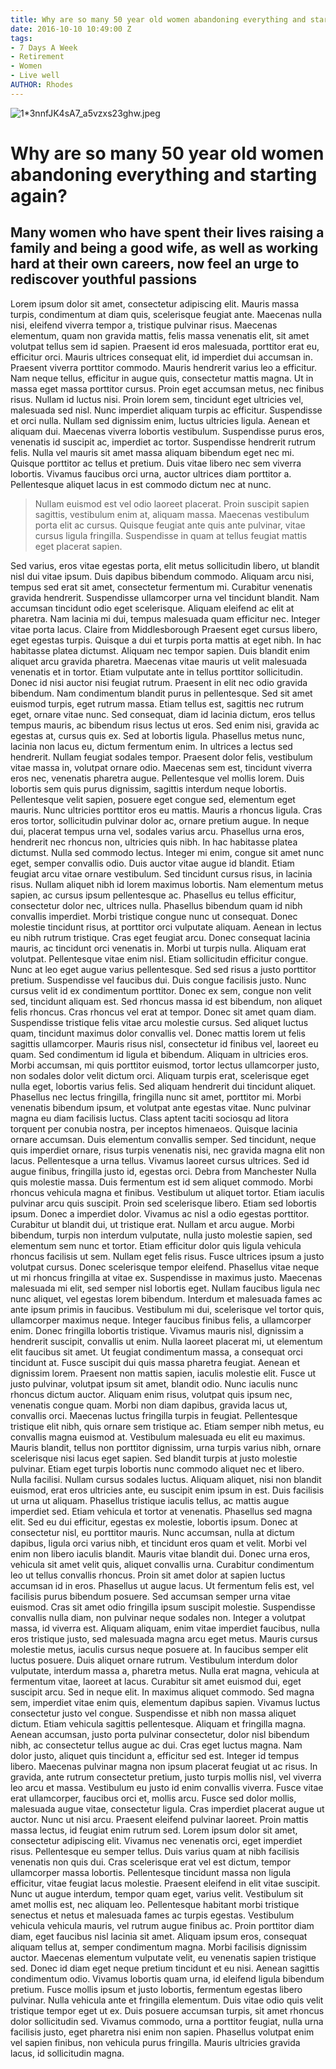 ```yaml
---
title: Why are so many 50 year old women abandoning everything and starting again?
date: 2016-10-10 10:49:00 Z
tags:
- 7 Days A Week
- Retirement
- Women
- Live well
AUTHOR: Rhodes
---
```


![1\*3nnfJK4sA7_a5vzxs23ghw.jpeg](/api/v2/sites/57f4e8129be5f50b4116f6b6/source/_uploads/1\*3nnfJK4sA7_a5vzxs23ghw.jpeg?download)

# Why are so many 50 year old women abandoning everything and starting again?

## Many women who have spent their lives raising a family and being a good wife, as well as working hard at their own careers, now feel an urge to rediscover youthful passions

Lorem ipsum dolor sit amet, consectetur adipiscing elit. Mauris massa turpis, condimentum at diam quis, scelerisque feugiat ante. Maecenas nulla nisi, eleifend viverra tempor a, tristique pulvinar risus. Maecenas elementum, quam non gravida mattis, felis massa venenatis elit, sit amet volutpat tellus sem id sapien. Praesent id eros malesuada, porttitor erat eu, efficitur orci. Mauris ultrices consequat elit, id imperdiet dui accumsan in. Praesent viverra porttitor commodo. Mauris hendrerit varius leo a efficitur. Nam neque tellus, efficitur in augue quis, consectetur mattis magna.
Ut in massa eget massa porttitor cursus. Proin eget accumsan metus, nec finibus risus. Nullam id luctus nisi. Proin lorem sem, tincidunt eget ultricies vel, malesuada sed nisl. Nunc imperdiet aliquam turpis ac efficitur. Suspendisse et orci nulla. Nullam sed dignissim enim, luctus ultricies ligula. Aenean et aliquam dui. Maecenas viverra lobortis vestibulum. Suspendisse purus eros, venenatis id suscipit ac, imperdiet ac tortor. Suspendisse hendrerit rutrum felis. Nulla vel mauris sit amet massa aliquam bibendum eget nec mi. Quisque porttitor ac tellus et pretium. Duis vitae libero nec sem viverra lobortis. Vivamus faucibus orci urna, auctor ultrices diam porttitor a. Pellentesque aliquet lacus in est commodo dictum nec at nunc.


> Nullam euismod est vel odio laoreet placerat. Proin suscipit sapien sagittis, vestibulum enim at, aliquam massa. Maecenas vestibulum porta elit ac cursus. Quisque feugiat ante quis ante pulvinar, vitae cursus ligula fringilla. Suspendisse in quam at tellus feugiat mattis eget placerat sapien. 

Sed varius, eros vitae egestas porta, elit metus sollicitudin libero, ut blandit nisl dui vitae ipsum. Duis dapibus bibendum commodo. Aliquam arcu nisi, tempus sed erat sit amet, consectetur fermentum mi. Curabitur venenatis gravida hendrerit. Suspendisse ullamcorper urna vel tincidunt blandit. Nam accumsan tincidunt odio eget scelerisque. Aliquam eleifend ac elit at pharetra. Nam lacinia mi dui, tempus malesuada quam efficitur nec. Integer vitae porta lacus.
Claire from Middlesborough
Praesent eget cursus libero, eget egestas turpis. Quisque a dui et turpis porta mattis at eget nibh. In hac habitasse platea dictumst. Aliquam nec tempor sapien. Duis blandit enim aliquet arcu gravida pharetra. Maecenas vitae mauris ut velit malesuada venenatis et in tortor. Etiam vulputate ante in tellus porttitor sollicitudin. Donec id nisi auctor nisi feugiat rutrum. Praesent in elit nec odio gravida bibendum. Nam condimentum blandit purus in pellentesque. Sed sit amet euismod turpis, eget rutrum massa. Etiam tellus est, sagittis nec rutrum eget, ornare vitae nunc. Sed consequat, diam id lacinia dictum, eros tellus tempus mauris, ac bibendum risus lectus ut eros. Sed enim nisi, gravida ac egestas at, cursus quis ex. Sed at lobortis ligula.
Phasellus metus nunc, lacinia non lacus eu, dictum fermentum enim. In ultrices a lectus sed hendrerit. Nullam feugiat sodales tempor. Praesent dolor felis, vestibulum vitae massa in, volutpat ornare odio. Maecenas sem est, tincidunt viverra eros nec, venenatis pharetra augue. Pellentesque vel mollis lorem. Duis lobortis sem quis purus dignissim, sagittis interdum neque lobortis. Pellentesque velit sapien, posuere eget congue sed, elementum eget mauris. Nunc ultricies porttitor eros eu mattis. Mauris a rhoncus ligula. Cras eros tortor, sollicitudin pulvinar dolor ac, ornare pretium augue. In neque dui, placerat tempus urna vel, sodales varius arcu. Phasellus urna eros, hendrerit nec rhoncus non, ultricies quis nibh. In hac habitasse platea dictumst. Nulla sed commodo lectus.
Integer mi enim, congue sit amet nunc eget, semper convallis odio. Duis auctor vitae augue id blandit. Etiam feugiat arcu vitae ornare vestibulum. Sed tincidunt cursus risus, in lacinia risus. Nullam aliquet nibh id lorem maximus lobortis. Nam elementum metus sapien, ac cursus ipsum pellentesque ac. Phasellus eu tellus efficitur, consectetur dolor nec, ultrices nulla. Phasellus bibendum quam id nibh convallis imperdiet. Morbi tristique congue nunc ut consequat. Donec molestie tincidunt risus, at porttitor orci vulputate aliquam. Aenean in lectus eu nibh rutrum tristique. Cras eget feugiat arcu. Donec consequat lacinia mauris, ac tincidunt orci venenatis in. Morbi ut turpis nulla. Aliquam erat volutpat. Pellentesque vitae enim nisl.
Etiam sollicitudin efficitur congue. Nunc at leo eget augue varius pellentesque. Sed sed risus a justo porttitor pretium. Suspendisse vel faucibus dui. Duis congue facilisis justo. Nunc cursus velit id ex condimentum porttitor. Donec ex sem, congue non velit sed, tincidunt aliquam est. Sed rhoncus massa id est bibendum, non aliquet felis rhoncus. Cras rhoncus vel erat at tempor. Donec sit amet quam diam. Suspendisse tristique felis vitae arcu molestie cursus. Sed aliquet luctus quam, tincidunt maximus dolor convallis vel. Donec mattis lorem ut felis sagittis ullamcorper. Mauris risus nisl, consectetur id finibus vel, laoreet eu quam. Sed condimentum id ligula et bibendum. Aliquam in ultricies eros.
Morbi accumsan, mi quis porttitor euismod, tortor lectus ullamcorper justo, non sodales dolor velit dictum orci. Aliquam turpis erat, scelerisque eget nulla eget, lobortis varius felis. Sed aliquam hendrerit dui tincidunt aliquet. Phasellus nec lectus fringilla, fringilla nunc sit amet, porttitor mi. Morbi venenatis bibendum ipsum, et volutpat ante egestas vitae. Nunc pulvinar magna eu diam facilisis luctus. Class aptent taciti sociosqu ad litora torquent per conubia nostra, per inceptos himenaeos. Quisque lacinia ornare accumsan. Duis elementum convallis semper. Sed tincidunt, neque quis imperdiet ornare, risus turpis venenatis nisi, nec gravida magna elit non lacus. Pellentesque a urna tellus. Vivamus laoreet cursus ultrices. Sed id augue finibus, fringilla justo id, egestas orci.
Debra from Manchester
Nulla quis molestie massa. Duis fermentum est id sem aliquet commodo. Morbi rhoncus vehicula magna et finibus. Vestibulum ut aliquet tortor. Etiam iaculis pulvinar arcu quis suscipit. Proin sed scelerisque libero. Etiam sed lobortis ipsum. Donec a imperdiet dolor. Vivamus ac nisl a odio egestas porttitor. Curabitur ut blandit dui, ut tristique erat.
Nullam et arcu augue. Morbi bibendum, turpis non interdum vulputate, nulla justo molestie sapien, sed elementum sem nunc et tortor. Etiam efficitur dolor quis ligula vehicula rhoncus facilisis ut sem. Nullam eget felis risus. Fusce ultrices ipsum a justo volutpat cursus. Donec scelerisque tempor eleifend. Phasellus vitae neque ut mi rhoncus fringilla at vitae ex. Suspendisse in maximus justo. Maecenas malesuada mi elit, sed semper nisl lobortis eget. Nullam faucibus ligula nec nunc aliquet, vel egestas lorem bibendum. Interdum et malesuada fames ac ante ipsum primis in faucibus. Vestibulum mi dui, scelerisque vel tortor quis, ullamcorper maximus neque. Integer faucibus finibus felis, a ullamcorper enim. Donec fringilla lobortis tristique. Vivamus mauris nisl, dignissim a hendrerit suscipit, convallis ut enim. Nulla laoreet placerat mi, ut elementum elit faucibus sit amet.
Ut feugiat condimentum massa, a consequat orci tincidunt at. Fusce suscipit dui quis massa pharetra feugiat. Aenean et dignissim lorem. Praesent non mattis sapien, iaculis molestie elit. Fusce ut justo pulvinar, volutpat ipsum sit amet, blandit odio. Nunc iaculis nunc rhoncus dictum auctor. Aliquam enim risus, volutpat quis ipsum nec, venenatis congue quam. Morbi non diam dapibus, gravida lacus ut, convallis orci.
Maecenas luctus fringilla turpis in feugiat. Pellentesque tristique elit nibh, quis ornare sem tristique ac. Etiam semper nibh metus, eu convallis magna euismod at. Vestibulum malesuada eu elit eu maximus. Mauris blandit, tellus non porttitor dignissim, urna turpis varius nibh, ornare scelerisque nisi lacus eget sapien. Sed blandit turpis at justo molestie pulvinar. Etiam eget turpis lobortis nunc commodo aliquet nec et libero. Nulla facilisi. Nullam cursus sodales luctus. Aliquam aliquet, nisi non blandit euismod, erat eros ultricies ante, eu suscipit enim ipsum in est. Duis facilisis ut urna ut aliquam. Phasellus tristique iaculis tellus, ac mattis augue imperdiet sed. Etiam vehicula et tortor at venenatis. Phasellus sed magna elit.
Sed eu dui efficitur, egestas ex molestie, lobortis ipsum. Donec at consectetur nisl, eu porttitor mauris. Nunc accumsan, nulla at dictum dapibus, ligula orci varius nibh, et tincidunt eros quam et velit. Morbi vel enim non libero iaculis blandit. Mauris vitae blandit dui. Donec urna eros, vehicula sit amet velit quis, aliquet convallis urna. Curabitur condimentum leo ut tellus convallis rhoncus. Proin sit amet dolor at sapien luctus accumsan id in eros. Phasellus ut augue lacus. Ut fermentum felis est, vel facilisis purus bibendum posuere. Sed accumsan semper urna vitae euismod. Cras sit amet odio fringilla ipsum suscipit molestie. Suspendisse convallis nulla diam, non pulvinar neque sodales non. Integer a volutpat massa, id viverra est. Aliquam aliquam, enim vitae imperdiet faucibus, nulla eros tristique justo, sed malesuada magna arcu eget metus.
Mauris cursus molestie metus, iaculis cursus neque posuere at. In faucibus semper elit luctus posuere. Duis aliquet ornare rutrum. Vestibulum interdum dolor vulputate, interdum massa a, pharetra metus. Nulla erat magna, vehicula at fermentum vitae, laoreet at lacus. Curabitur sit amet euismod dui, eget suscipit arcu. Sed in neque elit. In maximus aliquet commodo. Sed magna sem, imperdiet vitae enim quis, elementum dapibus sapien. Vivamus luctus consectetur justo vel congue. Suspendisse et nibh non massa aliquet dictum. Etiam vehicula sagittis pellentesque.
Aliquam et fringilla magna. Aenean accumsan, justo porta pulvinar consectetur, dolor nisl bibendum nibh, ac consectetur tellus augue ac dui. Cras eget luctus magna. Nam dolor justo, aliquet quis tincidunt a, efficitur sed est. Integer id tempus libero. Maecenas pulvinar magna non ipsum placerat feugiat ut ac risus. In gravida, ante rutrum consectetur pretium, justo turpis mollis nisl, vel viverra leo arcu et massa. Vestibulum eu justo id enim convallis viverra. Fusce vitae erat ullamcorper, faucibus orci et, mollis arcu. Fusce sed dolor mollis, malesuada augue vitae, consectetur ligula.
Cras imperdiet placerat augue ut auctor. Nunc ut nisi arcu. Praesent eleifend pulvinar laoreet. Proin mattis massa lectus, id feugiat enim rutrum sed. Lorem ipsum dolor sit amet, consectetur adipiscing elit. Vivamus nec venenatis orci, eget imperdiet risus. Pellentesque eu semper tellus. Duis varius quam at nibh facilisis venenatis non quis dui. Cras scelerisque erat vel est dictum, tempor ullamcorper massa lobortis. Pellentesque tincidunt massa non ligula efficitur, vitae feugiat lacus molestie. Praesent eleifend in elit vitae suscipit. Nunc ut augue interdum, tempor quam eget, varius velit. Vestibulum sit amet mollis est, nec aliquam leo.
Pellentesque habitant morbi tristique senectus et netus et malesuada fames ac turpis egestas. Vestibulum vehicula vehicula mauris, vel rutrum augue finibus ac. Proin porttitor diam diam, eget faucibus nisl lacinia sit amet. Aliquam ipsum eros, consequat aliquam tellus at, semper condimentum magna. Morbi facilisis dignissim auctor. Maecenas elementum vulputate velit, eu venenatis sapien tristique sed. Donec id diam eget neque pretium tincidunt et eu nisi. Aenean sagittis condimentum odio. Vivamus lobortis quam urna, id eleifend ligula bibendum pretium. Fusce mollis ipsum et justo lobortis, fermentum egestas libero pulvinar. Nulla vehicula ante et fringilla elementum. Duis vitae odio quis velit tristique tempor eget ut ex. Duis posuere accumsan turpis, sit amet rhoncus dolor sollicitudin sed. Vivamus commodo, urna a porttitor feugiat, nulla urna facilisis justo, eget pharetra nisi enim non sapien. Phasellus volutpat enim vel sapien finibus, non vehicula purus fringilla. Mauris ultricies gravida lacus, id sollicitudin magna.